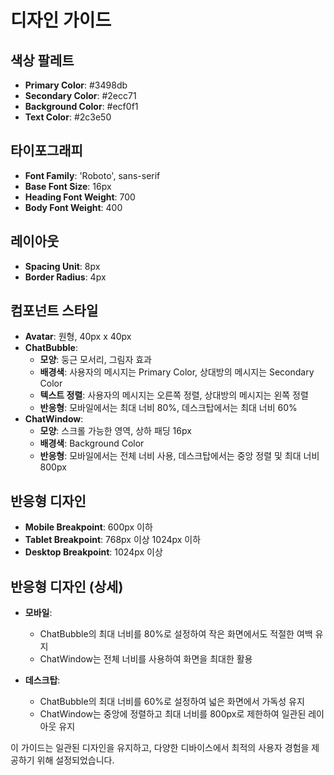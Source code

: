 # 디자인 가이드

## 색상 팔레트

- **Primary Color**: #3498db
- **Secondary Color**: #2ecc71
- **Background Color**: #ecf0f1
- **Text Color**: #2c3e50

## 타이포그래피

- **Font Family**: 'Roboto', sans-serif
- **Base Font Size**: 16px
- **Heading Font Weight**: 700
- **Body Font Weight**: 400

## 레이아웃

- **Spacing Unit**: 8px
- **Border Radius**: 4px

## 컴포넌트 스타일

- **Avatar**: 원형, 40px x 40px
- **ChatBubble**:
  - **모양**: 둥근 모서리, 그림자 효과
  - **배경색**: 사용자의 메시지는 Primary Color, 상대방의 메시지는 Secondary Color
  - **텍스트 정렬**: 사용자의 메시지는 오른쪽 정렬, 상대방의 메시지는 왼쪽 정렬
  - **반응형**: 모바일에서는 최대 너비 80%, 데스크탑에서는 최대 너비 60%
- **ChatWindow**:
  - **모양**: 스크롤 가능한 영역, 상하 패딩 16px
  - **배경색**: Background Color
  - **반응형**: 모바일에서는 전체 너비 사용, 데스크탑에서는 중앙 정렬 및 최대 너비 800px

## 반응형 디자인

- **Mobile Breakpoint**: 600px 이하
- **Tablet Breakpoint**: 768px 이상 1024px 이하
- **Desktop Breakpoint**: 1024px 이상

## 반응형 디자인 (상세)

- **모바일**:

  - ChatBubble의 최대 너비를 80%로 설정하여 작은 화면에서도 적절한 여백 유지
  - ChatWindow는 전체 너비를 사용하여 화면을 최대한 활용

- **데스크탑**:
  - ChatBubble의 최대 너비를 60%로 설정하여 넓은 화면에서 가독성 유지
  - ChatWindow는 중앙에 정렬하고 최대 너비를 800px로 제한하여 일관된 레이아웃 유지

이 가이드는 일관된 디자인을 유지하고, 다양한 디바이스에서 최적의 사용자 경험을 제공하기 위해 설정되었습니다.
